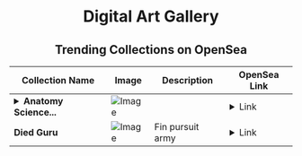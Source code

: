<div align="center">

# Digital Art Gallery

## Trending Collections on OpenSea

| Collection Name                       | Image                                                                                     | Description                       | OpenSea Link                                                                                          |
|---------------------------------------|-------------------------------------------------------------------------------------------|-----------------------------------|--------------------------------------------------------------------------------------------------------|
| **<details><summary>Anatomy Science...</summary>Anatomy Science Ape</details>** | ![Image](https://i.seadn.io/s/raw/files/7e022914e87bfb4eb2f4dae693d13bb0.jpg?w=500&auto=format?w=200&auto=format) |  | <details><summary>Link</summary>[Anatomy Science Ape](https://opensea.io/collection/anatomy-science-ape-2)</details> |
| **Died Guru** | ![Image](https://i.seadn.io/s/raw/files/fa90021b4f049a3c559737177a53921d.jpg?w=500&auto=format?w=200&auto=format) | Fin pursuit army | <details><summary>Link</summary>[Died Guru](https://opensea.io/collection/died-guru)</details> |

</div>